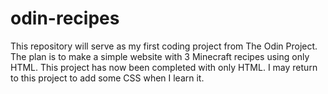 # odin-recipes
This repository will serve as my first coding project from The Odin Project.
The plan is to make a simple website with 3 Minecraft recipes using only HTML.
This project has now been completed with only HTML.
I may return to this project to add some CSS when I learn it.
